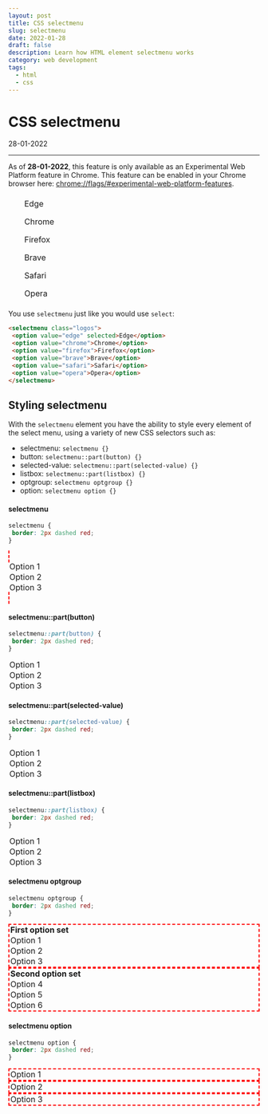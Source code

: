 ```yaml
---
layout: post
title: CSS selectmenu
slug: selectmenu
date: 2022-01-28
draft: false
description: Learn how HTML element selectmenu works
category: web development
tags:
  - html
  - css
---
```


<style>
selectmenu.logos::part(button) {
  width: 200px;
  max-width: 100%;
  font-size: 1rem;
  color: #444;
  line-height: 1.3;
  padding: .6em 1.4em .5em .8em;
  box-sizing: border-box;
  margin: 0;
  border: 1px solid #aaa;
  box-shadow: 0 1px 0 1px rgba(0,0,0,.04);
  border-radius: .5em;
  background-color: #fff;
}
selectmenu.logos::part(selected-value) {
  width: 100%;
  text-align: left;
}
selectmenu.logos::part(listbox) {
  color: #444;
  line-height: 1.3;
  border-radius: .5em;
}
selectmenu.logos option {
  padding: 0.5rem;
}
selectmenu.logos option {
  display: flex;
  gap: 0.5rem;
  align-items: center;
}
selectmenu.logos option::before {
  display: inline-block;
  content: "";
  width: 1rem;
  height: 1rem;
  background-repeat: no-repeat;
  background-size: contain;
}
selectmenu.logos option[value="brave"]::before {
  background-image: url("https://upload.wikimedia.org/wikipedia/commons/c/c4/Brave_lion.png");
}
selectmenu.logos option[value="edge"]::before {
  background-image: url("https://upload.wikimedia.org/wikipedia/commons/7/7e/Microsoft_Edge_logo_%282019%29.png");
}
selectmenu.logos option[value="chrome"]::before {
  background-image: url("https://upload.wikimedia.org/wikipedia/commons/thumb/a/a5/Google_Chrome_icon_%28September_2014%29.svg/1200px-Google_Chrome_icon_%28September_2014%29.svg.png");
}
selectmenu.logos option[value="firefox"]::before {
  background-image: url("https://upload.wikimedia.org/wikipedia/commons/thumb/a/a0/Firefox_logo%2C_2019.svg/1200px-Firefox_logo%2C_2019.svg.png");
}
selectmenu.logos option[value="safari"]::before {
  background-image: url("https://upload.wikimedia.org/wikipedia/commons/thumb/5/52/Safari_browser_logo.svg/1200px-Safari_browser_logo.svg.png");
}
selectmenu.logos option[value="opera"]::before {
  background-image: url("https://upload.wikimedia.org/wikipedia/commons/thumb/4/49/Opera_2015_icon.svg/640px-Opera_2015_icon.svg.png");
}
</style>

# CSS selectmenu

<p class='timestamp'><time datetime='28-01-2022'>28-01-2022</time></p>
<hr>

As of **28-01-2022**, this feature is only available as an Experimental Web Platform feature in Chrome. This feature can be enabled in your Chrome browser here:
[chrome://flags/#experimental-web-platform-features](chrome://flags/#experimental-web-platform-features).

<selectmenu class="logos">
  <option value="edge" selected>Edge</option>
  <option value="chrome">Chrome</option>
  <option value="firefox">Firefox</option>
  <option value="brave">Brave</option>
  <option value="safari">Safari</option>
  <option value="opera">Opera</option>
</selectmenu>

You use `selectmenu` just like you would use `select`:

```html
<selectmenu class="logos">
 <option value="edge" selected>Edge</option>
 <option value="chrome">Chrome</option>
 <option value="firefox">Firefox</option>
 <option value="brave">Brave</option>
 <option value="safari">Safari</option>
 <option value="opera">Opera</option>
</selectmenu>
```

## Styling selectmenu

With the `selectmenu` element you have the ability to style every element of the select menu, using a variety of new CSS selectors such as:

- selectmenu: `selectmenu {}`
- button: `selectmenu::part(button) {}`
- selected-value: `selectmenu::part(selected-value) {}`
- listbox: `selectmenu::part(listbox) {}`
- optgroup: `selectmenu optgroup {}`
- option: `selectmenu option {}`

<style>
selectmenu, selectmenu::part(button) {
  font-size: 1rem;
}
</style>

#### selectmenu

```css
selectmenu {
 border: 2px dashed red;
}
```

<style>
.selectmenu {
  border: 2px dashed red;
}
</style>
<selectmenu class="selectmenu">
  <option>Option 1</option>
  <option>Option 2</option>
  <option>Option 3</option>
</selectmenu>

#### selectmenu::part(button)

```css
selectmenu::part(button) {
 border: 2px dashed red;
}
```

<style>
.selectmenubutton::part(button) {
  border: 2px dashed red;
}
</style>
<selectmenu class="selectmenubutton">
  <option>Option 1</option>
  <option>Option 2</option>
  <option>Option 3</option>
</selectmenu>

#### selectmenu::part(selected-value)

```css
selectmenu::part(selected-value) {
 border: 2px dashed red;
}
```

<style>
.selectmenuselected::part(selected-value) {
  border: 2px dashed red;
}
</style>
<selectmenu class="selectmenuselected">
  <option>Option 1</option>
  <option>Option 2</option>
  <option>Option 3</option>
</selectmenu>

#### selectmenu::part(listbox)

```css
selectmenu::part(listbox) {
 border: 2px dashed red;
}
```

<style>
.selectmenulistbox::part(listbox) {
  border: 2px dashed red;
}
</style>
<selectmenu class="selectmenulistbox">
  <option>Option 1</option>
  <option>Option 2</option>
  <option>Option 3</option>
</selectmenu>

#### selectmenu optgroup

```css
selectmenu optgroup {
 border: 2px dashed red;
}
```

<style>
.selectmenuoptgroup optgroup {
  border: 2px dashed red;
}
</style>
<selectmenu class="selectmenuoptgroup">
  <optgroup label="First option set">
    <option>Option 1</option>
    <option>Option 2</option>
    <option>Option 3</option>
  </optgroup>
  <optgroup  label="Second option set">
    <option>Option 4</option>
    <option>Option 5</option>
    <option>Option 6</option>
  </optgroup>
</selectmenu>

#### selectmenu option

```css
selectmenu option {
 border: 2px dashed red;
}
```

<style>
.selectmenuoption option {
  border: 2px dashed red;
}
</style>
<selectmenu class="selectmenuoption">
  <option>Option 1</option>
  <option>Option 2</option>
  <option>Option 3</option>
</selectmenu>
